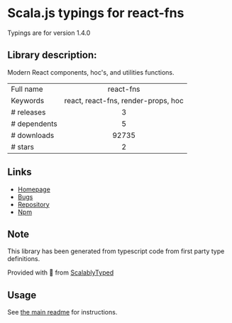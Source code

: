 
# Scala.js typings for react-fns

Typings are for version 1.4.0

## Library description:
Modern React components, hoc's, and utilities functions.

|                    |                 |
| ------------------ | :-------------: |
| Full name          | react-fns |
| Keywords           | react, react-fns, render-props, hoc |
| # releases         | 3 |
| # dependents       | 5 |
| # downloads        | 92735 |
| # stars            | 2 |

## Links
- [Homepage](https://github.com/jaredpalmer/react-fns#readme)
- [Bugs](https://github.com/jaredpalmer/react-fns/issues)
- [Repository](https://github.com/jaredpalmer/react-fns)
- [Npm](https://www.npmjs.com/package/react-fns)
    


## Note
This library has been generated from typescript code from first party type definitions.

Provided with :purple_heart: from [ScalablyTyped](https://github.com/oyvindberg/ScalablyTyped)

## Usage
See [the main readme](../../readme.md) for instructions.


